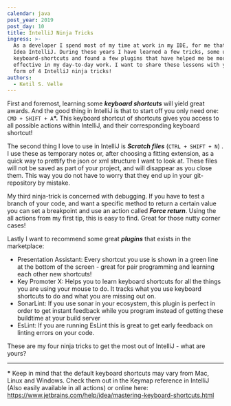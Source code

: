 ```yaml
---
calendar: java
post_year: 2019
post_day: 10
title: IntelliJ Ninja Tricks
ingress: >-
  As a developer I spend most of my time at work in my IDE, for me that IDE is
  Idea IntelliJ. During these years I have learned a few tricks, some useful
  keyboard-shortcuts and found a few plugins that have helped me be more
  effective in my day-to-day work. I want to share these lessons with you in the
  form of 4 IntelliJ ninja tricks!
authors:
  - Ketil S. Velle
---
```

First and foremost, learning some **_keyboard shortcuts_** will yield great awards. And the good thing in IntelliJ is that to start off you only need one: `CMD + SHIFT + A`**\*.** This keyboard shortcut of shortcuts gives you access to all possible actions within IntelliJ, and their corresponding keyboard shortcut!

The second thing I love to use in IntelliJ is **_Scratch files_** (`CTRL + SHIFT + N`) . I use these as temporary notes or, after choosing a fitting extension, as a quick way to prettify the json or xml structure I want to look at. These files will not be saved as part of your project, and will disappear as you close them. This way you do not have to worry that they end up in your git-repository by mistake.

My third ninja-trick is concerned with debugging. If you have to test a branch of your code, and want a specific method to return a certain value you can set a breakpoint and use an action called **_Force return_**. Using the all actions from my first tip, this is easy to find. Great for those nutty corner cases!

Lastly I want to recommend some great **_plugins_** that exists in the marketplace:

* Presentation Assistant: Every shortcut you use is shown in a green line at the bottom of the screen - great for pair programming and learning each other new shortcuts!
* Key Promoter X: Helps you to learn keyboard shortcuts for all the things you are using your mouse to do. It tracks what you use keyboard shortcuts to do and what you are missing out on.
* SonarLint: If you use sonar in your ecosystem, this plugin is perfect in order to get instant feedback while you program instead of getting these buildtime at your build server
* EsLint: If you are running EsLint this is great to get early feedback on linting errors on your code.

These are my four ninja tricks to get the most out of IntelliJ - what are yours?

- - -

**\*** Keep in mind that the default keyboard shortcuts may vary from Mac, Linux and Windows. Check them out in the Keymap reference in IntelliJ (Also easily available in all actions) or online here:
<https://www.jetbrains.com/help/idea/mastering-keyboard-shortcuts.html>
